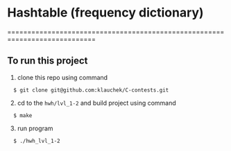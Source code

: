 # Hashtable (frequency dictionary)
============================================================================
## To run this project
1. clone this repo using command
```
  $ git clone git@github.com:klauchek/C-contests.git
```
2. cd to the `hwh/lvl_1-2` and build project using command
```
  $ make
```
3. run program
```
  $ ./hwh_lvl_1-2
```